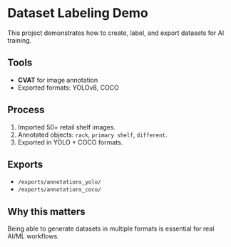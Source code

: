# Dataset Labeling Demo

This project demonstrates how to create, label, and export datasets for AI training.

## Tools
- **CVAT** for image annotation
- Exported formats: YOLOv8, COCO

## Process
1. Imported 50+ retail shelf images.
2. Annotated objects: `rack`, `primary shelf`, `different`.
3. Exported in YOLO + COCO formats.

## Exports
- `/exports/annotations_yolo/`
- `/exports/annotations_coco/`

## Why this matters
Being able to generate datasets in multiple formats is essential for real AI/ML workflows.

